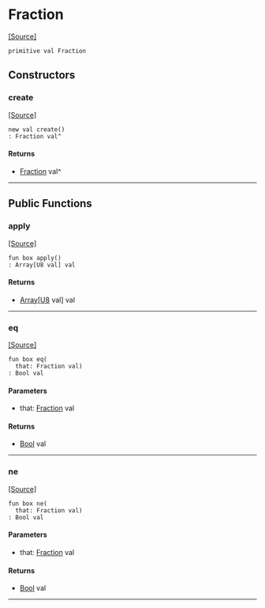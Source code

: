 # Fraction
<span class="source-link">[[Source]](src/mqtt-assembler/tests.md#L-0-19)</span>
```pony
primitive val Fraction
```

## Constructors

### create
<span class="source-link">[[Source]](src/mqtt-assembler/tests.md#L-0-19)</span>


```pony
new val create()
: Fraction val^
```

#### Returns

* [Fraction](mqtt-assembler-Fraction.md) val^

---

## Public Functions

### apply
<span class="source-link">[[Source]](src/mqtt-assembler/tests.md#L-0-19)</span>


```pony
fun box apply()
: Array[U8 val] val
```

#### Returns

* [Array](builtin-Array.md)\[[U8](builtin-U8.md) val\] val

---

### eq
<span class="source-link">[[Source]](src/mqtt-assembler/tests.md#L-0-19)</span>


```pony
fun box eq(
  that: Fraction val)
: Bool val
```
#### Parameters

*   that: [Fraction](mqtt-assembler-Fraction.md) val

#### Returns

* [Bool](builtin-Bool.md) val

---

### ne
<span class="source-link">[[Source]](src/mqtt-assembler/tests.md#L-0-19)</span>


```pony
fun box ne(
  that: Fraction val)
: Bool val
```
#### Parameters

*   that: [Fraction](mqtt-assembler-Fraction.md) val

#### Returns

* [Bool](builtin-Bool.md) val

---

